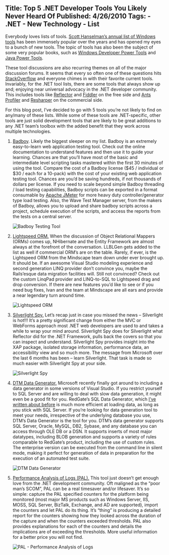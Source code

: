 Title: Top 5 .NET Developer Tools You Likely Never Heard Of
Published: 4/26/2010
Tags:
    - .NET
    - New Technology
    - List
---
Everybody loves lists of tools. [Scott Hanselman’s annual list of Windows tools](https://www.hanselman.com/tools) has been immensely popular over the years and has opened my eyes to a bunch of new tools. The topic of tools has also been the subject of some very popular books, such as [Windows Developer Power Tools](https://www.amazon.com/Windows-Developer-Power-Tools-Turbocharge/dp/0596527543) and [Java Power Tools](https://www.amazon.com/Java-Power-Tools-Ferguson-Smart/dp/0596527934).

These tool discussions are also recurring themes on all of the major discussion forums. It seems that every so often one of these questions hits [StackOverflow](http://www.stackoverflow.com/) and everyone chimes in with their favorite current tools. Invariably, for the .NET tool lists, there are some tools that always show up and; enjoying near universal  advocacy in the .NET developer community. This includes tools like [Reflector](https://www.red-gate.com/products/dotnet-development/reflector/) and [Fiddler](https://www.telerik.com/download/fiddler) on the free side and [Ants Profiler](https://www.red-gate.com/products/dotnet-development/ants-performance-profiler/) and [Resharper](https://www.jetbrains.com/resharper/) on the commercial side.

For this blog post, I’ve decided to go with 5 tools you’re not likely to find on any/many of these lists. While some of these tools are .NET-specific, other tools are just solid development tools that are likely to be great additions to any .NET team’s toolbox with the added benefit that they work across multiple technologies.

1. <u>Badboy</u>. Likely the biggest sleeper on my list. Badboy is an extremely easy-to-learn web application testing tool. Check out the online documentation to understand features and then use it to guide your learning. Chances are that you’ll have most of the basic and intermediate level scripting tasks mastered within the first 30 minutes of using the tool. Compare the cost of a Badboy license ($45 / individual or $30 / each for a 10-pack) with the cost of your existing web application testing tool. Chances are you’d be saving hundreds, if not thousands of dollars per license. If you need to scale beyond simple Badboy threading / load testing capabilities, Badboy scripts can be exported in a format consumable by [Apache JMeter](https://jmeter.apache.org/) for more heavy duty controller/generator type load testing. Also, the Wave Test Manager server, from the makers of Badboy, allows you to upload and share badboy scripts across a project, schedule execution of the scripts, and access the reports from the tests on a central server.

    ![Badboy Testing Tool](https://s3.amazonaws.com/s3.beckshome.com/20100424-Badboy-Screenshot.png)

2. [Lightspeed ORM.](http://www.mindscapehq.com/products/LightSpeed/default.aspx) When the discussion of Object Relational Mappers (ORMs) comes up, NHibernate and the Entity Framework are almost always at the forefront of the conversation. LLBLGen gets added to the list as well if commercial ORM’s are on the table. Rarely, if ever, is the Lightspeed ORM from the Mindscape team down under ever brought up. It should be. If an awesome Visual Studio modeling experience and second generation LINQ provider don’t convince you, maybe the Rails’esque data migration facilities will. Still not convinced? Check out the custom LinqPad provider and LINQ-to-SQL to Lightspeed drag and drop conversion. If there are new features you’d like to see or if you need bug fixes, Ivan and the team at Mindscape are all ears and provide a near legendary turn around time.

    ![Lightspeed ORM](https://s3.amazonaws.com/s3.beckshome.com/20100424-Lightspeed-Screenshot.png)

3. [Silverlight Spy.](https://firstfloorsoftware.com/products/) Let’s recap just in case you missed the news – Silverlight is hot!!! It’s a pretty significant change from either the MVC or WebForms approach most .NET web developers are used to and takes a while to wrap your mind around. Silverlight Spy does for Silverlight what Reflector did for the .NET Framework, pulls back the covers so that you can inspect and understand. Silverlight Spy provides insight into the XAP package, isolated storage information, performance data, an accessibility view and so much more. The message from Microsoft over the last 6 months has been – learn Silverlight. That task is made so much easier with Silverlight Spy at your side.

    ![Silverlight Spy](https://s3.amazonaws.com/s3.beckshome.com/20100424-Silverlight-Spy-Screenshot.png)

4. [DTM Data Generator.](https://sqledit.com/dg/) Microsoft recently finally got around to including a data generator in some versions of Visual Studio. If you restrict yourself to SQL Server and are willing to deal with slow data generation, it might even be a good fit for you. RedGate’s SQL Data Generator, which [I’ve written about before](/2009/07/generating-prodction-volume-data-with-sql-data-generator) is much more efficient at loading data, as long as you stick with SQL Server. If you’re looking for data generation tool to meet your needs, irrespective of the underlying database you use, DTM’s Data Generator is the tool for you. DTM’s data generator supports SQL Server, Oracle, MySQL, DB2, Sybase, and any database you can access through OLE DB or a DSN. It supports inserts of most major datatypes, including BLOB generation and supports a variety of rules comparable to RedGate’s product, including the use of custom rules. The enterprise version can be executed from the command line in silent mode, making it perfect for generation of data in preparation for the execution of an automated test suite.

    ![DTM Data Generator](https://s3.amazonaws.com/s3.beckshome.com/20100424-DTM-Data-Generator.gif)

5. [Performance Analysis of Logs (PAL).](https://github.com/clinthuffman/PAL) This tool just doesn’t get enough love from the .NET development community. Oft maligned as the “poor man’s SCOM”, PAL can be a real timesaver and/or lifesaver. It’s so simple: capture the PAL specified counters for the platform being monitored (most major MS products such as Windows Server, IIS, MOSS, SQL Server, BizTalk, Exchange, and AD are supported), import the counters and let PAL do its thing. It’s “thing” is producing a detailed report for the counters showing how they looked across the duration of the capture and when the counters exceeded thresholds. PAL also provides explanations for each of the counters and details the implications are of exceeding the thresholds.  More useful information for a better price you will not find.

    ![PAL - Performance Analysis of Logs](https://s3.amazonaws.com/s3.beckshome.com/20100424-PAL-Screenshot.png)